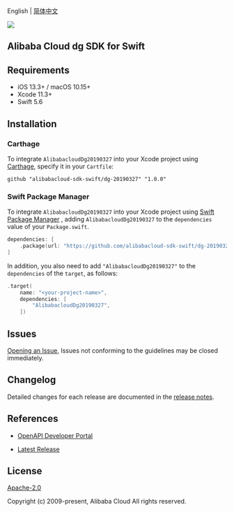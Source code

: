 English | [简体中文](README-CN.md)

![](https://aliyunsdk-pages.alicdn.com/icons/AlibabaCloud.svg)

## Alibaba Cloud dg SDK for Swift

## Requirements

- iOS 13.3+ / macOS 10.15+
- Xcode 11.3+
- Swift 5.6

## Installation

### Carthage

To integrate `AlibabacloudDg20190327` into your Xcode project using [Carthage](https://github.com/Carthage/Carthage), specify it in your `Cartfile`:

```ogdl
github "alibabacloud-sdk-swift/dg-20190327" "1.0.0"
```

### Swift Package Manager

To integrate `AlibabacloudDg20190327` into your Xcode project using [Swift Package Manager](https://swift.org/package-manager/) , adding `AlibabacloudDg20190327` to the `dependencies` value of your `Package.swift`.

```swift
dependencies: [
    .package(url: "https://github.com/alibabacloud-sdk-swift/dg-20190327.git", from: "1.0.0")
]
```

In addition, you also need to add `"AlibabacloudDg20190327"` to the `dependencies` of the `target`, as follows:

```swift
.target(
    name: "<your-project-name>",
    dependencies: [
        "AlibabacloudDg20190327",
    ])
```

## Issues

[Opening an Issue](https://github.com/alibabacloud-sdk-swift/dg-20190327/issues/new), Issues not conforming to the guidelines may be closed immediately.

## Changelog

Detailed changes for each release are documented in the [release notes](./ChangeLog.txt).

## References

* [OpenAPI Developer Portal](https://next.api.alibabacloud.com/home)
- [Latest Release](https://github.com/alibabacloud-sdk-swift/dg-20190327)

## License

[Apache-2.0](http://www.apache.org/licenses/LICENSE-2.0)

Copyright (c) 2009-present, Alibaba Cloud All rights reserved.
